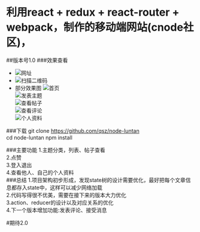 利用react + redux + react-router + webpack，制作的移动端网站(cnode社区)，
====  

##版本号1.0
###效果查看
* ![网址](https://qsz.github.io/node-luntan/ "悬停显示") 
* ![扫描二维码](https://github.com/qsz/node-luntan/blob/gh-pages/photo/QQ%E5%9B%BE%E7%89%8720161030223340.png) 
* 部分效果图
![首页 ](https://github.com/qsz/node-luntan/blob/gh-pages/photo/home.PNG)  
![发表主题 ](https://github.com/qsz/node-luntan/blob/gh-pages/photo/createreply.PNG)  
![查看帖子 ](https://github.com/qsz/node-luntan/blob/gh-pages/photo/topic.PNG)  
![查看评论 ](https://github.com/qsz/node-luntan/blob/gh-pages/photo/replylist.PNG)  
![个人资料 ](https://github.com/qsz/node-luntan/blob/gh-pages/photo/user.PNG)  

###下载
git clone https://github.com/qsz/node-luntan<br>
cd node-luntan
npm install 

###主要功能
1.主题分类，列表、帖子查看<br>
2.点赞<br>
3.登入退出<br>
4.查看他人、自己的个人资料<br>
###总结
1.项目架构初步形成，发现state树的设计需要优化，最好把每个文章信息都存入state中，这样可以减少网络加载<br>
2.代码写得很不优美，需要在接下来的版本大力优化<br>
3.action、reducer的设计以及对应关系的优化<br>
4.下一个版本增加功能:发表评论、接受消息<br>


#期待2.0

